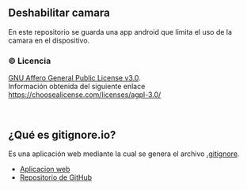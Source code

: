 ## Deshabilitar camara
En este repositorio se guarda una app android que limita el uso de la camara en el dispositivo.

### :copyright: Licencia
[GNU Affero General Public License v3.0](LICENSE.md).
<br>Información obtenida del siguiente enlace https://choosealicense.com/licenses/agpl-3.0/

<br>

## ¿Qué es gitignore.io?
Es una aplicación web mediante la cual se genera el archivo [.gitignore](https://help.github.com/es/github/using-git/ignoring-files).
* [Aplicacion web](https://gitignore.io)
* [Repositorio de GitHub](https://github.com/joeblau/gitignore.io)
